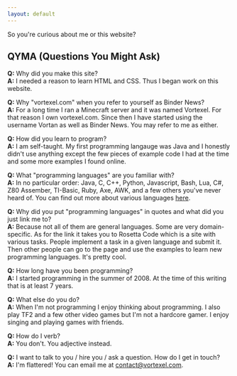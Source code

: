 ```yaml
---
layout: default
---
```


So you're curious about me or this website?<br>

## QYMA (Questions You Might Ask)
**Q:** Why did you make this site?<br>
**A:** I needed a reason to learn HTML and CSS. Thus I began work on this website.

**Q:** Why "vortexel.com" when you refer to yourself as Binder News?<br>
**A:** For a long time I ran a Minecraft server and it was named Vortexel.
For that reason I own vortexel.com. Since then I have started using
the username Vortan as well as Binder News. You may refer to me as either.

**Q:** How did you learn to program?<br>
**A:** I am self-taught. My first programming langauge was Java and I honestly
didn't use anything except the few pieces of example code I had at the time
and some more examples I found online.

**Q:** What "programming languages" are you familiar with?<br>
**A:** In no particular order: Java, C, C++, Python, Javascript, Bash, Lua, C#,
Z80 Assember, TI-Basic, Ruby, Axe, AWK, and a few others you've never heard of.
You can find out more about various languages [here](http://rosettacode.org/wiki/99_Bottles_of_Beer).

**Q:** Why did you put "programming languages" in quotes and what did you just link me to?<br>
**A:** Because not all of them are general languages. Some are very domain-specific.
As for the link it takes you to Rosetta Code which is a site with various tasks.
People implement a task in a given language and submit it. Then other people can go
to the page and use the examples to learn new programming languages. It's pretty cool.

**Q:** How long have you been programming?<br>
**A:** I started programming in the summer of 2008. At the time of this writing
that is at least 7 years.

**Q:** What else do you do?<br>
**A:** When I'm not programming I enjoy thinking about programming. I also play TF2
and a few other video games but I'm not a hardcore gamer. I enjoy singing and playing
games with friends.

**Q:** How do I verb?<br>
**A:** You don't. You adjective instead.

**Q:** I want to talk to you / hire you / ask a question. How do I get in touch?<br>
**A:** I'm flattered! You can email me at [contact@vortexel.com](mailto:contact@vortexel.com).
